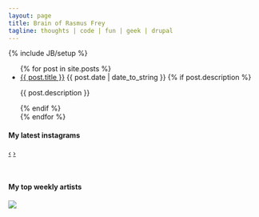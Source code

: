```yaml
---
layout: page
title: Brain of Rasmus Frey
tagline: thoughts | code | fun | geek | drupal
---
```

{% include JB/setup %}



<div class="row">
  <div class="span9">
    <ul class="posts">
      {% for post in site.posts %}
        <li>
          <a href="{{ BASE_PATH }}{{ post.url }}">{{ post.title }}</a> <span>{{ post.date | date_to_string }}</span>
          {% if post.description %}<p>{{ post.description }}</p>{% endif %}
        </li>
      {% endfor %}
    </ul>
  </div>
  <div class="span3 hidden-phone">
    <h4>My latest instagrams</h4>
    <div id="myCarousel" class="carousel slide">
      <!-- Carousel items -->
      <div class="carousel-inner instagrams"></div>
      <!-- Carousel nav -->
      <a class="carousel-control left" href="#myCarousel" data-slide="prev">&lsaquo;</a>
      <a class="carousel-control right" href="#myCarousel" data-slide="next">&rsaquo;</a>
    </div>
    <p>&nbsp;</p>
    <h4>My top weekly artists</h4>
    <div class="last-fm"><a href="http://www.last.fm/user/zorp/?chartstyle=yellow-black"><img src="http://imagegen.last.fm/yellow-black/artists/zorp.gif" border="0" /></a>
    </div>
  </div>
</div>